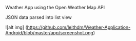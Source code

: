 Weather App using the Open Weather Map API

JSON data parsed into list view

![alt img] (https://github.com/leithdm/Weather-Application-Android/blob/master/app/screenshot.png)
